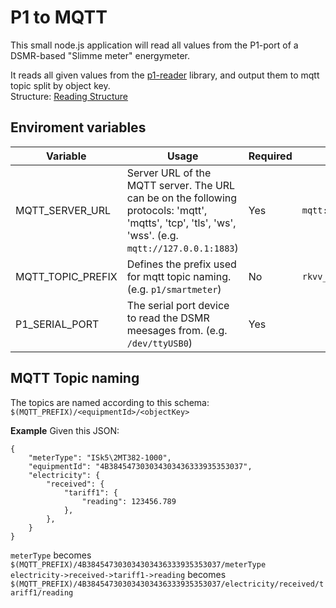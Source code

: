 # P1 to MQTT

This small node.js application will read all values from the P1-port of a DSMR-based "Slimme meter" energymeter.

It reads all given values from the [p1-reader](https://github.com/ruudverheijden/node-p1-reader) library, and output them to mqtt topic split by object key.  
Structure: [Reading Structure](https://github.com/ruudverheijden/node-p1-reader#reading-structure)

## Enviroment variables

|Variable|Usage|Required|Default|
|---|---|---|---|
|MQTT_SERVER_URL|Server URL of the MQTT server. The URL can be on the following protocols: 'mqtt', 'mqtts', 'tcp', 'tls', 'ws', 'wss'. (e.g. `mqtt://127.0.0.1:1883`)|Yes|`mqtt://127.0.0.1:1883`|
|MQTT_TOPIC_PREFIX|Defines the prefix used for mqtt topic naming. (e.g. `p1/smartmeter`)|No|`rkvv_p1/smartmeter`|
|P1_SERIAL_PORT|The serial port device to read the DSMR meesages from. (e.g. `/dev/ttyUSB0`)|Yes||

## MQTT Topic naming
The topics are named according to this schema: `$(MQTT_PREFIX)/<equipmentId>/<objectKey>`

**Example**
Given this JSON:
```
{
    "meterType": "ISk5\2MT382-1000",
    "equipmentId": "4B384547303034303436333935353037",
    "electricity": {
        "received": {
            "tariff1": {
                "reading": 123456.789
            },
        },
    }
}
```
`meterType` becomes `$(MQTT_PREFIX)/4B384547303034303436333935353037/meterType`  
`electricity->received->tariff1->reading` becomes `$(MQTT_PREFIX)/4B384547303034303436333935353037/electricity/received/tariff1/reading`
